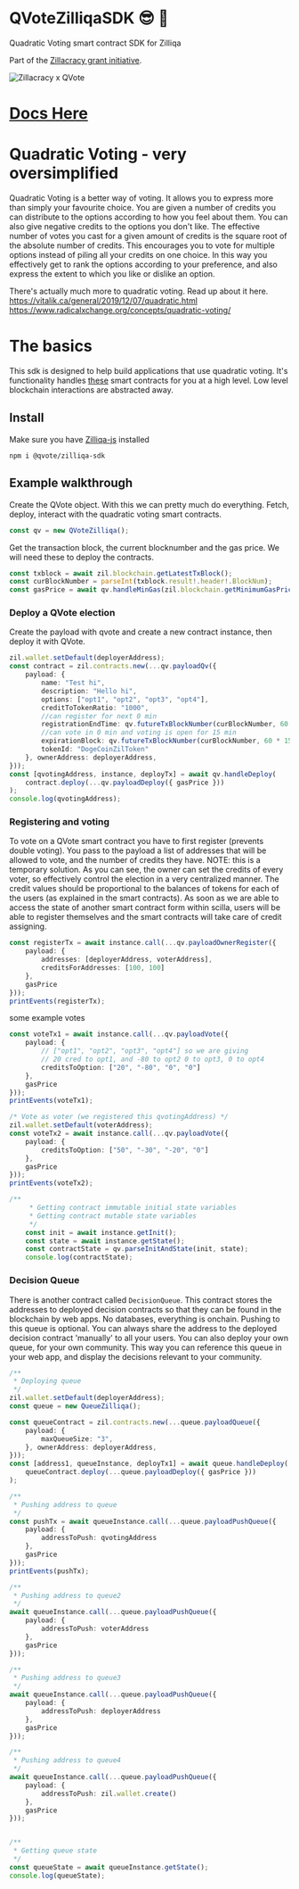 # QVoteZilliqaSDK :sunglasses: :nail_care:
Quadratic Voting smart contract SDK for Zilliqa

Part of the [Zillacracy grant initiative](https://medium.com/zillacracy/2021-here-we-come-january-2021-zillacracy-blog-55552a4bd556).

![Zillacracy x QVote](images/zil_qvote.gif)

# [Docs Here](https://qvote.github.io/ZilliqaSDK/index.html)

# Quadratic Voting - very oversimplified 
Quadratic Voting is a better way of voting. It allows you to express more than simply your favourite choice. You are given a number of credits you can distribute to the options according to how you feel about them. You can also give negative credits to the options you don't like. The effective number of votes you cast for a given amount of credits is the square root of the absolute number of credits. This encourages you to vote for multiple options instead of piling all your credits on one choice. In this way you effectively get to rank the options according to your preference, and also express the extent to which you like or dislike an option.

There's actually much more to quadratic voting. Read up about it here. 
https://vitalik.ca/general/2019/12/07/quadratic.html
https://www.radicalxchange.org/concepts/quadratic-voting/

# The basics  

This sdk is designed to help build applications that use quadratic voting. It's functionality handles [these](https://github.com/QVote/ZilliqaContracts) smart contracts for you at a high level. Low level blockchain interactions are abstracted away. 

## Install 

Make sure you have [Zilliqa-js](https://github.com/Zilliqa/Zilliqa-JavaScript-Library) installed

```npm i @qvote/zilliqa-sdk```

## Example walkthrough
Create the QVote object. With this we can pretty much do everything. Fetch, deploy, interact with the quadratic voting smart contracts. 
```typescript
const qv = new QVoteZilliqa();
```

Get the transaction block, the current blocknumber and the gas price. We will need these to deploy the contracts. 
```typescript
const txblock = await zil.blockchain.getLatestTxBlock();
const curBlockNumber = parseInt(txblock.result!.header!.BlockNum);
const gasPrice = await qv.handleMinGas(zil.blockchain.getMinimumGasPrice());
```

### Deploy a QVote election

Create the payload with qvote and create a new contract instance, then deploy it with QVote. 

```typescript
zil.wallet.setDefault(deployerAddress);
const contract = zil.contracts.new(...qv.payloadQv({
	payload: {
		name: "Test hi",
		description: "Hello hi",
		options: ["opt1", "opt2", "opt3", "opt4"],
		creditToTokenRatio: "1000",
		//can register for next 0 min
		registrationEndTime: qv.futureTxBlockNumber(curBlockNumber, 60 * 0),
		//can vote in 0 min and voting is open for 15 min
		expirationBlock: qv.futureTxBlockNumber(curBlockNumber, 60 * 15),
		tokenId: "DogeCoinZilToken"
	}, ownerAddress: deployerAddress,
}));
const [qvotingAddress, instance, deployTx] = await qv.handleDeploy(
	contract.deploy(...qv.payloadDeploy({ gasPrice }))
);
console.log(qvotingAddress); 
```

### Registering and voting 

To vote on a QVote smart contract you have to first register (prevents double voting). You pass to the payload a list of addresses that will be allowed to vote, and the number of credits they have. 
NOTE: this is a temporary solution. As you can see, the owner can set the credits of every voter, so effectively control the election in a very centralized manner. The credit values should be proportional to the balances of tokens for each of the users (as explained in the smart contracts). As soon as we are able to access the state of another smart contract form within scilla, users will be able to register themselves and the smart contracts will take care of credit assigning. 
```typescript
const registerTx = await instance.call(...qv.payloadOwnerRegister({
	payload: {
		addresses: [deployerAddress, voterAddress],
		creditsForAddresses: [100, 100]
	},
	gasPrice
}));
printEvents(registerTx); 
``` 

some example votes 
```typescript
const voteTx1 = await instance.call(...qv.payloadVote({
	payload: {
		// ["opt1", "opt2", "opt3", "opt4"] so we are giving
		// 20 cred to opt1, and -80 to opt2 0 to opt3, 0 to opt4
		creditsToOption: ["20", "-80", "0", "0"]
	},
	gasPrice
}));
printEvents(voteTx1);

/* Vote as voter (we registered this qvotingAddress) */
zil.wallet.setDefault(voterAddress);
const voteTx2 = await instance.call(...qv.payloadVote({
	payload: {
		creditsToOption: ["50", "-30", "-20", "0"]
	},
	gasPrice
}));
printEvents(voteTx2);

/**
     * Getting contract immutable initial state variables
     * Getting contract mutable state variables
     */
    const init = await instance.getInit();
    const state = await instance.getState();
    const contractState = qv.parseInitAndState(init, state);
    console.log(contractState);
```


### Decision Queue
There is another contract called ```DecisionQueue```. This contract stores the addresses to deployed decision contracts so that they can be found in the blockchain by web apps. No databases, everything is onchain. 
Pushing to this queue is optional. You can always share the address to the deployed decision contract 'manually' to all your users. 
You can also deploy your own queue, for your own community. This way you can reference this queue in your web app, and display the decisions relevant to your community. 

```typescript
/**
 * Deploying queue
 */
zil.wallet.setDefault(deployerAddress);
const queue = new QueueZilliqa();

const queueContract = zil.contracts.new(...queue.payloadQueue({
	payload: {
		maxQueueSize: "3",
	}, ownerAddress: deployerAddress,
}));
const [address1, queueInstance, deployTx1] = await queue.handleDeploy(
	queueContract.deploy(...queue.payloadDeploy({ gasPrice }))
);

/**
 * Pushing address to queue
 */
const pushTx = await queueInstance.call(...queue.payloadPushQueue({
	payload: {
		addressToPush: qvotingAddress
	},
	gasPrice
}));
printEvents(pushTx);

/**
 * Pushing address to queue2
 */
await queueInstance.call(...queue.payloadPushQueue({
	payload: {
		addressToPush: voterAddress
	},
	gasPrice
}));

/**
 * Pushing address to queue3
 */
await queueInstance.call(...queue.payloadPushQueue({
	payload: {
		addressToPush: deployerAddress
	},
	gasPrice
}));

/**
 * Pushing address to queue4
 */
await queueInstance.call(...queue.payloadPushQueue({
	payload: {
		addressToPush: zil.wallet.create()
	},
	gasPrice
}));


/**
 * Getting queue state
 */
const queueState = await queueInstance.getState();
console.log(queueState);
```






